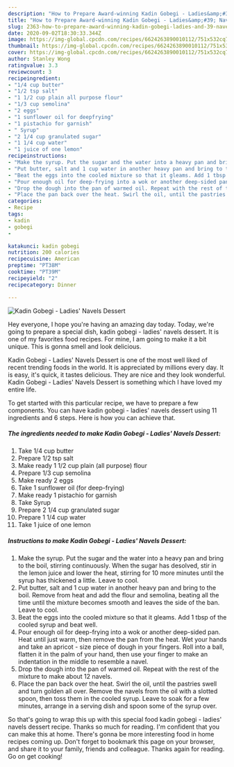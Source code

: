 ```yaml
---
description: "How to Prepare Award-winning Kadin Gobegi - Ladies&amp;#39; Navels Dessert"
title: "How to Prepare Award-winning Kadin Gobegi - Ladies&amp;#39; Navels Dessert"
slug: 2363-how-to-prepare-award-winning-kadin-gobegi-ladies-and-39-navels-dessert
date: 2020-09-02T18:30:33.344Z
image: https://img-global.cpcdn.com/recipes/6624263890010112/751x532cq70/kadin-gobegi-ladies-navels-dessert-recipe-main-photo.jpg
thumbnail: https://img-global.cpcdn.com/recipes/6624263890010112/751x532cq70/kadin-gobegi-ladies-navels-dessert-recipe-main-photo.jpg
cover: https://img-global.cpcdn.com/recipes/6624263890010112/751x532cq70/kadin-gobegi-ladies-navels-dessert-recipe-main-photo.jpg
author: Stanley Wong
ratingvalue: 3.3
reviewcount: 3
recipeingredient:
- "1/4 cup butter"
- "1/2 tsp salt"
- "1 1/2 cup plain all purpose flour"
- "1/3 cup semolina"
- "2 eggs"
- "1 sunflower oil for deepfrying"
- "1 pistachio for garnish"
- " Syrup"
- "2 1/4 cup granulated sugar"
- "1 1/4 cup water"
- "1 juice of one lemon"
recipeinstructions:
- "Make the syrup. Put the sugar and the water into a heavy pan and bring to the boil, stirring continuously. When the sugar has desolved, stir in the lemon juice and lower the heat, stirring for 10 more minutes until the syrup has thickened a little. Leave to cool."
- "Put butter, salt and 1 cup water in another heavy pan and bring to the boil. Remove from heat and add the flour and semolina, beating all the time until the mixture becomes smooth and leaves the side of the ban. Leave to cool."
- "Beat the eggs into the cooled mixture so that it gleams. Add 1 tbsp of the cooled syrup and beat well."
- "Pour enough oil for deep-frying into a wok or another deep-sided pan. Heat until just warm, then remove the pan from the heat. Wet your hands and take an apricot - size piece of dough in your fingers. Roll into a ball, flatten it in the palm of your hand,  then use your finger to make an indentation in the middle to resemble a navel."
- "Drop the dough into the pan of warmed oil. Repeat with the rest of the mixture to make about 12 navels."
- "Place the pan back over the heat. Swirl the oil, until the pastries swell and turn golden all over. Remove the navels from the oil with a slotted spoon, then toss them in the cooled syrup. Leave to soak for a few minutes, arrange in a serving dish and spoon some of the syrup over."
categories:
- Recipe
tags:
- kadin
- gobegi
- 

katakunci: kadin gobegi  
nutrition: 200 calories
recipecuisine: American
preptime: "PT38M"
cooktime: "PT39M"
recipeyield: "2"
recipecategory: Dinner

---
```



![Kadin Gobegi - Ladies&#39; Navels Dessert](https://img-global.cpcdn.com/recipes/6624263890010112/751x532cq70/kadin-gobegi-ladies-navels-dessert-recipe-main-photo.jpg)

Hey everyone, I hope you're having an amazing day today. Today, we're going to prepare a special dish, kadin gobegi - ladies&#39; navels dessert. It is one of my favorites food recipes. For mine, I am going to make it a bit unique. This is gonna smell and look delicious.



Kadin Gobegi - Ladies&#39; Navels Dessert is one of the most well liked of recent trending foods in the world. It is appreciated by millions every day. It is easy, it's quick, it tastes delicious. They are nice and they look wonderful. Kadin Gobegi - Ladies&#39; Navels Dessert is something which I have loved my entire life.


To get started with this particular recipe, we have to prepare a few components. You can have kadin gobegi - ladies&#39; navels dessert using 11 ingredients and 6 steps. Here is how you can achieve that.

<!--inarticleads1-->

##### The ingredients needed to make Kadin Gobegi - Ladies&#39; Navels Dessert:

1. Take 1/4 cup butter
1. Prepare 1/2 tsp salt
1. Make ready 1 1/2 cup plain (all purpose) flour
1. Prepare 1/3 cup semolina
1. Make ready 2 eggs
1. Take 1 sunflower oil (for deep-frying)
1. Make ready 1 pistachio for garnish
1. Take  Syrup
1. Prepare 2 1/4 cup granulated sugar
1. Prepare 1 1/4 cup water
1. Take 1 juice of one lemon




<!--inarticleads2-->

##### Instructions to make Kadin Gobegi - Ladies&#39; Navels Dessert:

1. Make the syrup. Put the sugar and the water into a heavy pan and bring to the boil, stirring continuously. When the sugar has desolved, stir in the lemon juice and lower the heat, stirring for 10 more minutes until the syrup has thickened a little. Leave to cool.
1. Put butter, salt and 1 cup water in another heavy pan and bring to the boil. Remove from heat and add the flour and semolina, beating all the time until the mixture becomes smooth and leaves the side of the ban. Leave to cool.
1. Beat the eggs into the cooled mixture so that it gleams. Add 1 tbsp of the cooled syrup and beat well.
1. Pour enough oil for deep-frying into a wok or another deep-sided pan. Heat until just warm, then remove the pan from the heat. Wet your hands and take an apricot - size piece of dough in your fingers. Roll into a ball, flatten it in the palm of your hand,  then use your finger to make an indentation in the middle to resemble a navel.
1. Drop the dough into the pan of warmed oil. Repeat with the rest of the mixture to make about 12 navels.
1. Place the pan back over the heat. Swirl the oil, until the pastries swell and turn golden all over. Remove the navels from the oil with a slotted spoon, then toss them in the cooled syrup. Leave to soak for a few minutes, arrange in a serving dish and spoon some of the syrup over.




So that's going to wrap this up with this special food kadin gobegi - ladies&#39; navels dessert recipe. Thanks so much for reading. I'm confident that you can make this at home. There's gonna be more interesting food in home recipes coming up. Don't forget to bookmark this page on your browser, and share it to your family, friends and colleague. Thanks again for reading. Go on get cooking!
